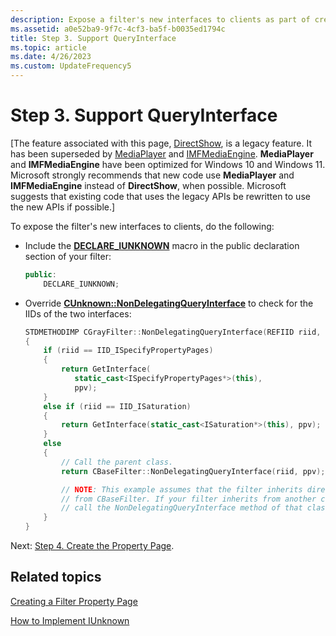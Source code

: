 ```yaml
---
description: Expose a filter's new interfaces to clients as part of creating a filter property page for a custom DirectShow filter.
ms.assetid: a0e52ba9-9f7c-4cf3-ba5f-b0035ed1794c
title: Step 3. Support QueryInterface
ms.topic: article
ms.date: 4/26/2023
ms.custom: UpdateFrequency5
---
```


# Step 3. Support QueryInterface

\[The feature associated with this page, [DirectShow](/windows/win32/directshow/directshow), is a legacy feature. It has been superseded by [MediaPlayer](/uwp/api/Windows.Media.Playback.MediaPlayer) and [IMFMediaEngine](/windows/win32/api/mfmediaengine/nn-mfmediaengine-imfmediaengine). **MediaPlayer** and **IMFMediaEngine** have been optimized for Windows 10 and Windows 11. Microsoft strongly recommends that new code use **MediaPlayer** and **IMFMediaEngine** instead of **DirectShow**, when possible. Microsoft suggests that existing code that uses the legacy APIs be rewritten to use the new APIs if possible.\]

To expose the filter's new interfaces to clients, do the following:

-   Include the [**DECLARE\_IUNKNOWN**](declare-iunknown.md) macro in the public declaration section of your filter:
    ```C++
    public:
        DECLARE_IUNKNOWN;
    ```

    

-   Override [**CUnknown::NonDelegatingQueryInterface**](cunknown-nondelegatingqueryinterface.md) to check for the IIDs of the two interfaces:
    ```C++
    STDMETHODIMP CGrayFilter::NonDelegatingQueryInterface(REFIID riid, void **ppv)
    {
        if (riid == IID_ISpecifyPropertyPages)
        {
            return GetInterface(
               static_cast<ISpecifyPropertyPages*>(this),
               ppv);
        }
        else if (riid == IID_ISaturation)
        {
            return GetInterface(static_cast<ISaturation*>(this), ppv);
        }
        else
        {
            // Call the parent class.
            return CBaseFilter::NonDelegatingQueryInterface(riid, ppv);

            // NOTE: This example assumes that the filter inherits directly
            // from CBaseFilter. If your filter inherits from another class,
            // call the NonDelegatingQueryInterface method of that class.
        }
    }
    ```

    

Next: [Step 4. Create the Property Page](step-4--create-the-property-page.md).

## Related topics

<dl> <dt>

[Creating a Filter Property Page](creating-a-filter-property-page.md)
</dt> <dt>

[How to Implement IUnknown](how-to-implement-iunknown.md)
</dt> </dl>

 

 



